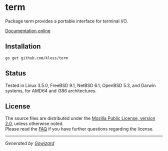 term
====
Package term provides a portable interface for terminal I/O.

[Documentation online](http://godoc.org/github.com/kless/term)

## Installation

	go get github.com/kless/term

## Status

Tested in Linux 3.5.0, FreeBSD 9.1, NetBSD 6.1, OpenBSD 5.3, and Darwin systems,
for AMD64 and i386 architectures.

## License

The source files are distributed under the [Mozilla Public License, version 2.0](http://mozilla.org/MPL/2.0/),
unless otherwise noted.  
Please read the [FAQ](http://www.mozilla.org/MPL/2.0/FAQ.html)
if you have further questions regarding the license.

* * *
*Generated by [Gowizard](https://github.com/kless/wizard)*
